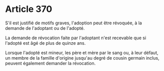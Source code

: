 # Article 370

S'il est justifié de motifs graves, l'adoption peut être révoquée, à la demande de l'adoptant ou de l'adopté.

La demande de révocation faite par l'adoptant n'est recevable que si l'adopté est âgé de plus de quinze ans.

Lorsque l'adopté est mineur, les père et mère par le sang ou, à leur défaut, un membre de la famille d'origine jusqu'au degré de cousin germain inclus, peuvent également demander la révocation.
